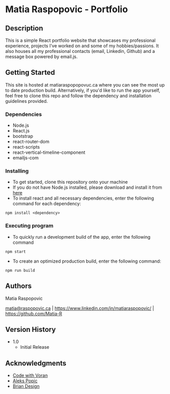 # Matia Raspopovic - Portfolio

## Description

This is a simple React portfolio website that showcases my professional experience, projects I've worked on and some of my hobbies/passions. It also houses all my professional contacts (email, Linkedin, Github) and a message box powered by email.js.  

## Getting Started

This site is hosted at matiaraspopopovuc.ca where you can see the most up to date production build. Alternatively, if you'd like to run the app yourself, feel free to clone this repo and follow the dependency and installation guidelines provided. 

### Dependencies

* Node.js
* React.js
* bootstrap
* react-router-dom
* react-scripts
* react-vertical-timeline-component
* emailjs-com

### Installing

* To get started, clone this repository onto your machine 
* If you do not have Node.js installed, please download and install it from [here](https://nodejs.org/en/download/)
* To install react and all necessary dependencies, enter the following command for each dependency:

```
npm install <dependency>
```

### Executing program

* To quickly run a development build of the app, enter the following command
```
npm start
```

* To create an optimized production build, enter the following command:

```
npm run build
```

## Authors

Matia Raspopovic

matia@raspopovic.ca | https://www.linkedin.com/in/matiaraspopovic/ | https://github.com/Matia-R


## Version History

* 1.0
    * Initial Release

## Acknowledgments
* [Code with Voran](https://www.youtube.com/watch?v=t1_kviNJsy4&t=240s)
* [Aleks Popic](https://www.youtube.com/watch?v=-rnkToU2_lw&t=1359s)
* [Brian Design](https://www.youtube.com/watch?v=fL8cFqhTHwA)